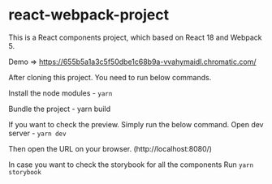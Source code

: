 # react-webpack-project
This is a React components project, which based on React 18 and Webpack 5.

Demo => https://655b5a1a3c5f50dbe1c68b9a-vvahymaidl.chromatic.com/

After cloning this project. You need to run below commands.

Install the node modules - ```yarn```

Bundle the project - yarn build

If you want to check the preview. Simply run the below command.
Open dev server - ```yarn dev```

Then open the URL on your browser. (http://localhost:8080/)

In case you want to check the storybook for all the components Run
```yarn storybook```

